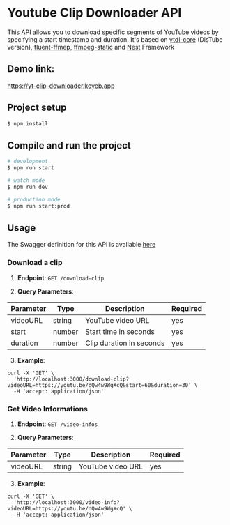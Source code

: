 # Youtube Clip Downloader API

This API allows you to download specific segments of YouTube videos by specifying a start timestamp and duration. It's based on [ytdl-core](https://github.com/distubejs/ytdl-core) (DisTube version), [fluent-ffmep](https://github.com/fluent-ffmpeg/node-fluent-ffmpeg), [ffmpeg-static](https://github.com/eugeneware/ffmpeg-static) and [Nest](https://nestjs.com) Framework

## Demo link:
https://yt-clip-downloader.koyeb.app

## Project setup

```bash
$ npm install
```

## Compile and run the project

```bash
# development
$ npm run start

# watch mode
$ npm run dev

# production mode
$ npm run start:prod
```

## Usage
The Swagger definition for this API is available [here](yt-clip-downloader.koyeb.app)
### Download a clip
1. **Endpoint**: ```GET /download-clip```

2. **Query Parameters**:

| Parameter |  Type  |        Description       | Required |
|-----------|--------|--------------------------|----------|
| videoURL  | string | YouTube video URL        |   yes    |
|start      | number | Start time in seconds    |   yes    |
|duration   | number | Clip duration in seconds |   yes    |

3. **Example**:
```
curl -X 'GET' \
  'http://localhost:3000/download-clip?videoURL=https://youtu.be/dQw4w9WgXcQ&start=60&duration=30' \
  -H 'accept: application/json'
```

### Get Video Informations
1. **Endpoint**: ```GET /video-infos```

2. **Query Parameters**:

| Parameter |  Type  |        Description       | Required |
|-----------|--------|--------------------------|----------|
| videoURL  | string | YouTube video URL        |   yes    |

3. **Example**:
```
curl -X 'GET' \
  'http://localhost:3000/video-info?videoURL=https://youtu.be/dQw4w9WgXcQ' \
  -H 'accept: application/json'
```
